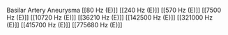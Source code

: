 Basilar Artery Aneurysma
[[80 Hz (E)]]
[[240 Hz (E)]]
[[570 Hz (E)]]
[[7500 Hz (E)]]
[[10720 Hz (E)]]
[[36210 Hz (E)]]
[[142500 Hz (E)]]
[[321000 Hz (E)]]
[[415700 Hz (E)]]
[[775680 Hz (E)]]
